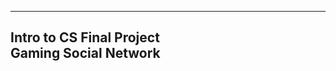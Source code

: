  --------------------------- 
 Intro to CS Final Project   
 Gaming Social Network       
 --------------------------- 

